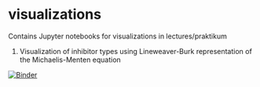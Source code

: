 # visualizations

Contains Jupyter notebooks for visualizations in lectures/praktikum

1. Visualization of inhibitor types using Lineweaver-Burk representation of the Michaelis-Menten equation

[![Binder](https://mybinder.org/badge_logo.svg)](https://mybinder.org/v2/gh/and-kaz/visualizations/main?urlpath=https%3A%2F%2Fgithub.com%2Fand-kaz%2Fvisualizations%2Ftree%2Fmain%2Finhibitors_schemes.ipynb)
